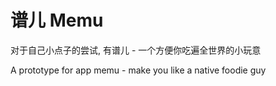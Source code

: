 # 谱儿 Memu

对于自己小点子的尝试, 有谱儿 - 一个方便你吃遍全世界的小玩意 

A prototype for app memu - make you like a native foodie guy
